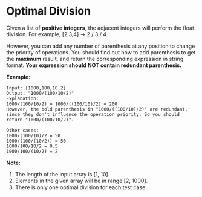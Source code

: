 # Optimal Division

Given a list of **positive integers**, the adjacent integers will perform the float division. For example, \[2,3,4] -> 2 / 3 / 4.

However, you can add any number of parenthesis at any position to change the priority of operations. You should find out how to add parenthesis to get the **maximum** result, and return the corresponding expression in string format. **Your expression should NOT contain redundant parenthesis.**

**Example:**

```pseudo
Input: [1000,100,10,2]
Output: "1000/(100/10/2)"
Explanation:
1000/(100/10/2) = 1000/((100/10)/2) = 200
However, the bold parenthesis in "1000/((100/10)/2)" are redundant,
since they don't influence the operation priority. So you should return "1000/(100/10/2)".

Other cases:
1000/(100/10)/2 = 50
1000/(100/(10/2)) = 50
1000/100/10/2 = 0.5
1000/100/(10/2) = 2
```

**Note:**

1. The length of the input array is [1, 10].
2. Elements in the given array will be in range [2, 1000].
3. There is only one optimal division for each test case.

